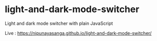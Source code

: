 # light-and-dark-mode-switcher

Light and dark mode switcher with plain JavaScript<br />

Live : https://nipunayasanga.github.io/light-and-dark-mode-switcher/


